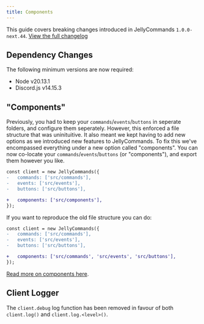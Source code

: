 ```yaml
---
title: Components
---
```


This guide covers breaking changes introduced in JellyCommands `1.0.0-next.44`. [View the full changelog](https://github.com/ghostdevv/jellycommands/blob/main/packages/jellycommands/CHANGELOG.md#100-next44)

## Dependency Changes

The following minimum versions are now required:

-   Node v20.13.1
-   Discord.js v14.15.3

## "Components"

Previously, you had to keep your `commands`/`events`/`buttons` in seperate folders, and configure them seperately. However, this enforced a file structure that was uninituitive. It also meant we kept having to add new options as we introduced new features to JellyCommands. To fix this we've encompassed everything under a new option called "components". You can now co-locate your `commands`/`events`/`buttons` (or "components"), and export them however you like.

```diff lang="ts"
const client = new JellyCommands({
-   commands: ['src/commands'],
-   events: ['src/events'],
-   buttons: ['src/buttons'],

+   components: ['src/components'],
});
```

If you want to reproduce the old file structure you can do:

```diff lang="ts"
const client = new JellyCommands({
-   commands: ['src/commands'],
-   events: ['src/events'],
-   buttons: ['src/buttons'],

+   components: ['src/commands', 'src/events', 'src/buttons'],
});
```

[Read more on components here](/guide/components).

## Client Logger

The `client.debug` log function has been removed in favour of both `client.log()` and `client.log.<level>()`.
